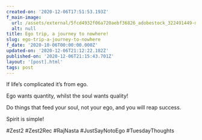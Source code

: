 ```yaml
---
created-on: '2020-12-06T17:51:53.193Z'
f_main-image:
  url: /assets/external/5fcd4932f06a720aebf36826_adobestock_322491449-min.jpeg
  alt: null
title: Ego trip, a journey to nowhere!
slug: ego-trip-a-journey-to-nowhere
f_date: '2020-10-06T00:00:00.000Z'
updated-on: '2020-12-06T21:12:22.182Z'
published-on: '2020-12-06T21:15:43.701Z'
layout: '[post].html'
tags: post
---
```


If life’s complicated it’s from ego.

Ego wants quantity, whilst the soul wants quality!

Do things that feed your soul, not your ego, and you will reap success.

Spirit is simple! 

#Zest2 #Zest2Rec #RajNasta #JustSayNotoEgo #TuesdayThoughts
